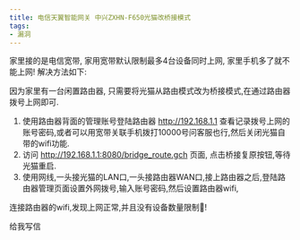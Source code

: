```yaml
---
title: 电信天翼智能网关 中兴ZXHN-F650光猫改桥接模式
tags: 
- 漏洞
---
```


家里接的是电信宽带, 家用宽带默认限制最多4台设备同时上网, 家里手机多了就不能上网! 解决方法如下:

因为家里有一台闲置路由器, 只需要将光猫从路由模式改为桥接模式,在通过路由器拨号上网即可.

1. 使用路由器背面的管理账号登陆路由器 http://192.168.1.1 查看记录拨号上网的账号密码,或者可以用宽带关联手机拨打10000号问客服也行,然后关闭光猫自带的wifi功能.
2. 访问 http://192.168.1.1:8080/bridge_route.gch 页面, 点击桥接复原按钮,等待光猫重启.
3. 使用网线,一头接光猫的LAN口,一头接路由器WAN口,接上路由器之后,登陆路由器管理页面设置外网拨号,输入账号密码,然后设置路由器wifi,

连接路由器的wifi,发现上网正常,并且没有设备数量限制🚫! 

<a target="_blank" href="http://mail.qq.com/cgi-bin/qm_share?t=qm_mailme&email=o5aRkJObl5WbluPS0o3AzM4" style="text-decoration:none;">给我写信</a>